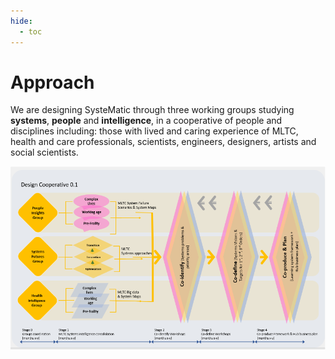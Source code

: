 ```yaml
---
hide:
  - toc
---
```


# Approach
We are designing SysteMatic through three working groups studying **systems**, **people** and **intelligence**, in a cooperative of people and disciplines including: those with lived and caring experience of MLTC, health and care professionals, scientists, engineers, designers, artists and social scientists.

[![Design Coop 0.1 Diagram](../assets/design-coop.png)](https://www.google.com)
